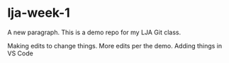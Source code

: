 # lja-week-1

A new paragraph.
This is a demo repo for my LJA Git class.

Making edits to change things.
More edits per the demo.
Adding things in VS Code